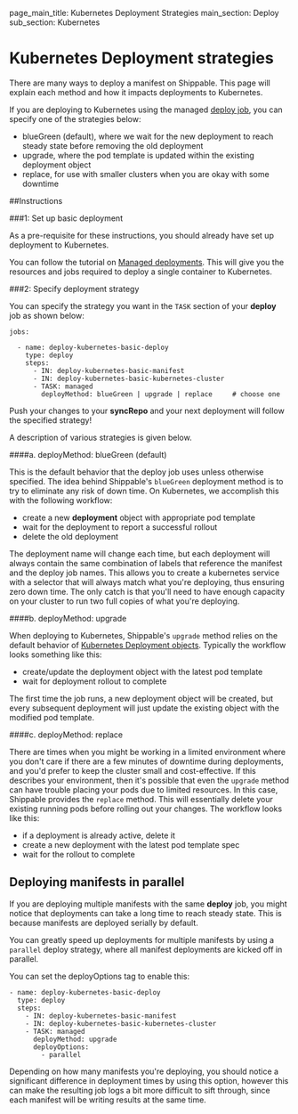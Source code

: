 page_main_title: Kubernetes Deployment Strategies
main_section: Deploy
sub_section: Kubernetes

# Kubernetes Deployment strategies

There are many ways to deploy a manifest on Shippable. This page will explain each method and how it impacts deployments to Kubernetes.

If you are deploying to Kubernetes using the managed [deploy job](/platform/jobs-deploy/), you can specify one of the strategies below:

- blueGreen (default), where we wait for the new deployment to reach steady state before removing the old deployment
- upgrade, where the pod template is updated within the existing deployment object
- replace, for use with smaller clusters when you are okay with some downtime

##Instructions

###1: Set up basic deployment

As a pre-requisite for these instructions, you should already have set up deployment to Kubernetes.

You can follow the tutorial on [Managed deployments](/deploy/kubernetes/). This will give you the resources and jobs required to deploy a single container to Kubernetes.

###2: Specify deployment strategy

You can specify the strategy you want in the `TASK` section of your **deploy** job as shown below:

```
jobs:

  - name: deploy-kubernetes-basic-deploy
    type: deploy
    steps:
      - IN: deploy-kubernetes-basic-manifest
      - IN: deploy-kubernetes-basic-kubernetes-cluster
      - TASK: managed
        deployMethod: blueGreen | upgrade | replace     # choose one
```

Push your changes to your **syncRepo** and your next deployment will follow the specified strategy!

A description of various strategies is given below.

####a. deployMethod: blueGreen (default)

This is the default behavior that the deploy job uses unless otherwise specified.  The idea behind Shippable's `blueGreen` deployment method is to try to eliminate any risk of down time.  On Kubernetes, we accomplish this with the following workflow:

- create a new **deployment** object with appropriate pod template 
- wait for the deployment to report a successful rollout
- delete the old deployment

The deployment name will change each time, but each deployment will always contain the same combination of labels that reference the manifest and the deploy job names.  This allows you to create a kubernetes service with a selector that will always match what you're deploying, thus ensuring zero down time.  The only catch is that you'll need to have enough capacity on your cluster to run two full copies of what you're deploying.  

####b. deployMethod: upgrade

When deploying to Kubernetes, Shippable's `upgrade` method relies on the default behavior of [Kubernetes Deployment objects](https://kubernetes.io/docs/concepts/workloads/controllers/deployment/).  Typically the workflow looks something like this:

- create/update the deployment object with the latest pod template
- wait for deployment rollout to complete

The first time the job runs, a new deployment object will be created, but every subsequent deployment will just update the existing object with the modified pod template.

####c. deployMethod: replace

There are times when you might be working in a limited environment where you don't care if there are a few minutes of downtime during deployments, and you'd prefer to keep the cluster small and cost-effective.  If this describes your environment, then it's possible that even the `upgrade` method can have trouble placing your pods due to limited resources.  In this case, Shippable provides the `replace` method.  This will essentially delete your existing running pods before rolling out your changes.  The workflow looks like this:

- if a deployment is already active, delete it
- create a new deployment with the latest pod template spec
- wait for the rollout to complete


## Deploying manifests in parallel

If you are deploying multiple manifests with the same **deploy** job, you might notice that deployments can take a long time to reach steady state. This is because manifests are deployed serially by default.

You can greatly speed up deployments for multiple manifests by using a `parallel` deploy strategy, where all manifest deployments are kicked off in parallel.

You can set the deployOptions tag to enable this:

```
- name: deploy-kubernetes-basic-deploy
  type: deploy
  steps:
    - IN: deploy-kubernetes-basic-manifest
    - IN: deploy-kubernetes-basic-kubernetes-cluster
    - TASK: managed
      deployMethod: upgrade
      deployOptions:
        - parallel

```

Depending on how many manifests you're deploying, you should notice a significant difference in deployment times by using this option, however this can make the resulting job logs a bit more difficult to sift through, since each manifest will be writing results at the same time.
